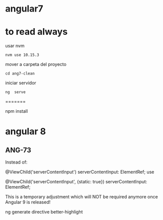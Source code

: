 # angular7
# to read always

usar nvm
```
nvm use 10.15.3
```
mover a carpeta del proyecto 

```
cd ang7-clean
```
iniciar servidor

```
ng  serve
```
=======

npm install

# angular 8
## ANG-73 

Instead of:

@ViewChild('serverContentInput') serverContentInput: ElementRef;
use

@ViewChild('serverContentInput', {static: true}) serverContentInput: ElementRef;


This is a temporary adjustment which will NOT be required anymore once Angular 9 is released!


ng generate directive better-highlight
